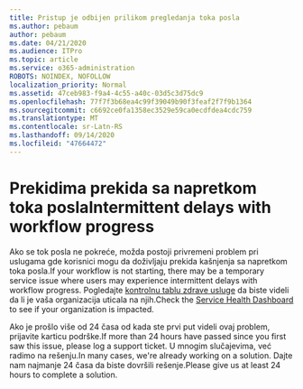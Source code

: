 ```yaml
---
title: Pristup je odbijen prilikom pregledanja toka posla
ms.author: pebaum
author: pebaum
ms.date: 04/21/2020
ms.audience: ITPro
ms.topic: article
ms.service: o365-administration
ROBOTS: NOINDEX, NOFOLLOW
localization_priority: Normal
ms.assetid: 47ceb983-f9a4-4c55-a40c-03d5c3d75dc9
ms.openlocfilehash: 77f7f3b68ea4c99f39049b90f3feaf2f7f9b1364
ms.sourcegitcommit: c6692ce0fa1358ec3529e59ca0ecdfdea4cdc759
ms.translationtype: MT
ms.contentlocale: sr-Latn-RS
ms.lasthandoff: 09/14/2020
ms.locfileid: "47664472"
---
```

# <a name="intermittent-delays-with-workflow-progress"></a><span data-ttu-id="bb995-102">Prekidima prekida sa napretkom toka posla</span><span class="sxs-lookup"><span data-stu-id="bb995-102">Intermittent delays with workflow progress</span></span>

<span data-ttu-id="bb995-103">Ako se tok posla ne pokreće, možda postoji privremeni problem pri uslugama gde korisnici mogu da doživljaju prekida kašnjenja sa napretkom toka posla.</span><span class="sxs-lookup"><span data-stu-id="bb995-103">If your workflow is not starting, there may be a temporary service issue where users may experience intermittent delays with workflow progress.</span></span> <span data-ttu-id="bb995-104">Pogledajte [kontrolnu tablu zdrave usluge](https://admin.microsoft.com/AdminPortal/Home#/servicehealth) da biste videli da li je vaša organizacija uticala na njih.</span><span class="sxs-lookup"><span data-stu-id="bb995-104">Check the [Service Health Dashboard](https://admin.microsoft.com/AdminPortal/Home#/servicehealth) to see if your organization is impacted.</span></span> 

<span data-ttu-id="bb995-105">Ako je prošlo više od 24 časa od kada ste prvi put videli ovaj problem, prijavite karticu podrške.</span><span class="sxs-lookup"><span data-stu-id="bb995-105">If more than 24 hours have passed since you first saw this issue, please log a support ticket.</span></span> <span data-ttu-id="bb995-106">U mnogim slučajevima, već radimo na rešenju.</span><span class="sxs-lookup"><span data-stu-id="bb995-106">In many cases, we're already working on a solution.</span></span> <span data-ttu-id="bb995-107">Dajte nam najmanje 24 časa da biste dovršili rešenje.</span><span class="sxs-lookup"><span data-stu-id="bb995-107">Please give us at least 24 hours to complete a solution.</span></span>


  


